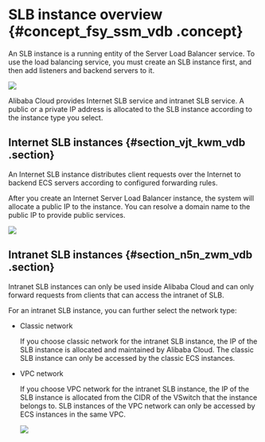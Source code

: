 # SLB instance overview {#concept_fsy_ssm_vdb .concept}

An SLB instance is a running entity of the Server Load Balancer service. To use the load balancing service, you must create an SLB instance first, and then add listeners and backend servers to it.

![](http://static-aliyun-doc.oss-cn-hangzhou.aliyuncs.com/assets/img/4112/15658322252275_en-US.png)

Alibaba Cloud provides Internet SLB service and intranet SLB service. A public or a private IP address is allocated to the SLB instance according to the instance type you select.

## Internet SLB instances {#section_vjt_kwm_vdb .section}

An Internet SLB instance distributes client requests over the Internet to backend ECS servers according to configured forwarding rules.

After you create an Internet Server Load Balancer instance, the system will allocate a public IP to the instance. You can resolve a domain name to the public IP to provide public services.

![](http://static-aliyun-doc.oss-cn-hangzhou.aliyuncs.com/assets/img/4112/15658322262276_en-US.png)

## Intranet SLB instances {#section_n5n_zwm_vdb .section}

Intranet SLB instances can only be used inside Alibaba Cloud and can only forward requests from clients that can access the intranet of SLB.

For an intranet SLB instance, you can further select the network type:

-   Classic network

    If you choose classic network for the intranet SLB instance, the IP of the SLB instance is allocated and maintained by Alibaba Cloud. The classic SLB instance can only be accessed by the classic ECS instances.

-   VPC network

    If you choose VPC network for the intranet SLB instance, the IP of the SLB instance is allocated from the CIDR of the VSwitch that the instance belongs to. SLB instances of the VPC network can only be accessed by ECS instances in the same VPC.

    ![](http://static-aliyun-doc.oss-cn-hangzhou.aliyuncs.com/assets/img/4112/15658322262283_en-US.png)


